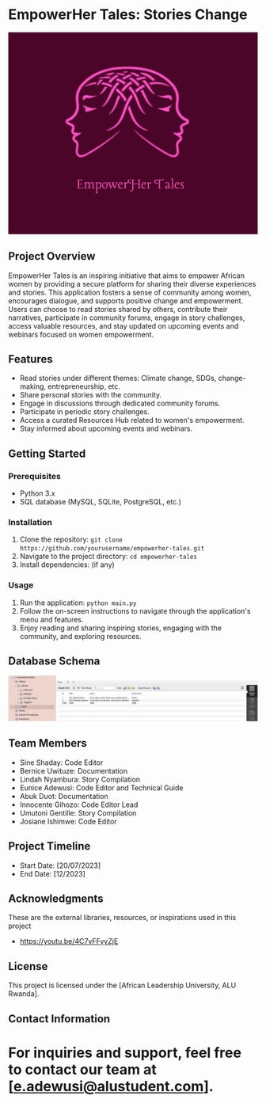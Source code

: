 

# EmpowerHer Tales: Stories Change

![EmpowerHer Tales Logo](images%2FEmpowerHer%20Tales_1.png)

## Project Overview

EmpowerHer Tales is an inspiring initiative that aims to empower African women by providing a secure platform for sharing their diverse experiences and stories. This application fosters a sense of community among women, encourages dialogue, and supports positive change and empowerment. Users can choose to read stories shared by others, contribute their narratives, participate in community forums, engage in story challenges, access valuable resources, and stay updated on upcoming events and webinars focused on women empowerment.

## Features

- Read stories under different themes: Climate change, SDGs, change-making, entrepreneurship, etc.
- Share personal stories with the community.
- Engage in discussions through dedicated community forums.
- Participate in periodic story challenges.
- Access a curated Resources Hub related to women's empowerment.
- Stay informed about upcoming events and webinars.

## Getting Started

### Prerequisites

- Python 3.x
- SQL database (MySQL, SQLite, PostgreSQL, etc.)

### Installation

1. Clone the repository: `git clone https://github.com/yourusername/empowerher-tales.git`
2. Navigate to the project directory: `cd empowerher-tales`
3. Install dependencies: (if any)

### Usage

1. Run the application: `python main.py`
2. Follow the on-screen instructions to navigate through the application's menu and features.
3. Enjoy reading and sharing inspiring stories, engaging with the community, and exploring resources.

## Database Schema

![Database Schema](images%2FDatabase.jpg)

## Team Members

- Sine Shaday: Code Editor
- Bernice Uwituze: Documentation
- Lindah Nyambura: Story Compilation
- Eunice Adewusi: Code Editor and Technical Guide
- Abuk Duot: Documentation
- Innocente Gihozo: Code Editor Lead
- Umutoni Gentille: Story Compilation
- Josiane Ishimwe: Code Editor

## Project Timeline

- Start Date: [20/07/2023]
- End Date: [12/2023]

## Acknowledgments

These are the external libraries, resources, or inspirations used in this project
- https://youtu.be/4C7vFFyyZjE

## License

This project is licensed under the [African Leadership University, ALU Rwanda].

## Contact Information

For inquiries and support, feel free to contact our team at [e.adewusi@alustudent.com].
=======


